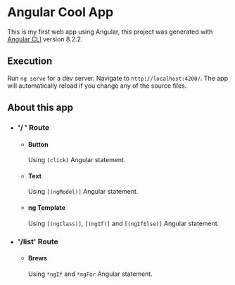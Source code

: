 # Angular Cool App

This is my first web app using Angular, this project was generated with [Angular CLI](https://github.com/angular/angular-cli) version 8.2.2.

## Execution

Run `ng serve` for a dev server. Navigate to `http://localhost:4200/`. The app will automatically reload if you change any of the source files.

## About this app

  - ### '/ ' Route

    - #### Button
      Using `(click)` Angular statement.

    - #### Text
      Using `[(ngModel)]` Angular statement.

    - #### ng Template
      Using `[(ngClass)]`, `[(ngIf)]` and `[(ngIfElse)]` Angular statement.

  - ### '/list' Route

    - #### Brews
      Using `*ngIf` and `*ngFor` Angular statement.
